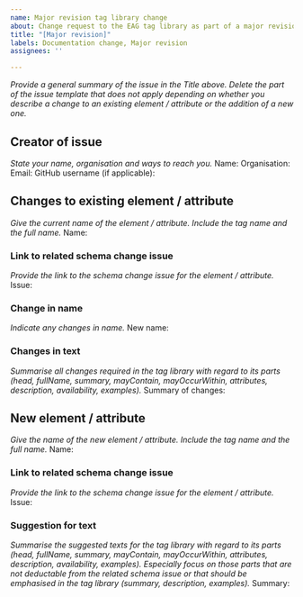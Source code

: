 ```yaml
---
name: Major revision tag library change
about: Change request to the EAG tag library as part of a major revision
title: "[Major revision]"
labels: Documentation change, Major revision
assignees: ''

---
```


_Provide a general summary of the issue in the Title above._
_Delete the part of the issue template that does not apply depending on whether you describe a change to an existing element / attribute or the addition of a new one._

## Creator of issue
_State your name, organisation and ways to reach you._
Name:
Organisation:
Email:
GitHub username (if applicable):

## Changes to existing element / attribute
_Give the current name of the element / attribute. Include the tag name and the full name._
Name:

### Link to related schema change issue
_Provide the link to the schema change issue for the element / attribute._
Issue:

### Change in name
_Indicate any changes in name._
New name:

### Changes in text
_Summarise all changes required in the tag library with regard to its parts (head, fullName, summary, mayContain, mayOccurWithin, attributes, description, availability, examples)._
Summary of changes:

## New element / attribute
_Give the name of the new element / attribute. Include the tag name and the full name._
Name:

### Link to related schema change issue
_Provide the link to the schema change issue for the element / attribute._
Issue:

### Suggestion for text
_Summarise the suggested texts for the tag library with regard to its parts (head, fullName, summary, mayContain, mayOccurWithin, attributes, description, availability, examples). Especially focus on those parts that are not deductable from the related schema issue or that should be emphasised in the tag library (summary, description, examples)._
Summary:
